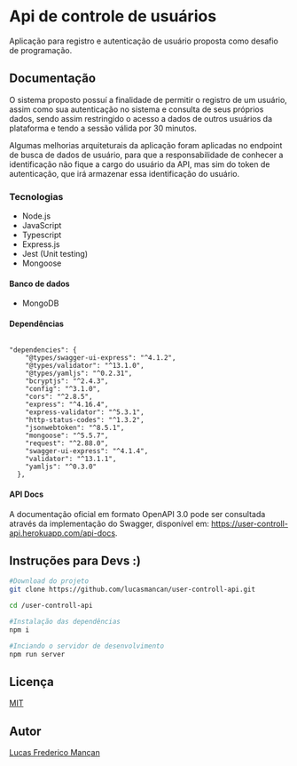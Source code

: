 # Api de controle de usuários

Aplicação para registro e autenticação de usuário proposta como desafio de programação.

## Documentação

O sistema proposto possuí a finalidade de permitir o registro de um usuário, assim como sua autenticação no sistema e consulta de seus próprios dados, sendo assim restringido o acesso a dados de outros usuários da plataforma e tendo a sessão válida por 30 minutos.

Algumas melhorias arquiteturais da aplicação foram aplicadas no endpoint de busca de dados de usuário, para que a responsabilidade de conhecer a identificação não fique a cargo do usuário da API, mas sim do token de autenticação, que irá armazenar essa identificação do usuário.


### Tecnologias
* Node.js
* JavaScript
* Typescript
* Express.js 
* Jest (Unit testing)
* Mongoose

#### Banco de dados
* MongoDB

#### Dependências

```

"dependencies": {
    "@types/swagger-ui-express": "^4.1.2",
    "@types/validator": "^13.1.0",
    "@types/yamljs": "^0.2.31",
    "bcryptjs": "^2.4.3",
    "config": "^3.1.0",
    "cors": "^2.8.5",
    "express": "^4.16.4",
    "express-validator": "^5.3.1",
    "http-status-codes": "^1.3.2",
    "jsonwebtoken": "^8.5.1",
    "mongoose": "^5.5.7",
    "request": "^2.88.0",
    "swagger-ui-express": "^4.1.4",
    "validator": "^13.1.1",
    "yamljs": "^0.3.0"
  },
```

#### API Docs
A documentação oficial em formato OpenAPI 3.0 pode ser consultada através da implementação do Swagger, disponível em: https://user-controll-api.herokuapp.com/api-docs.

## Instruções para Devs :)

```bash
#Download do projeto
git clone https://github.com/lucasmancan/user-controll-api.git

cd /user-controll-api

#Instalação das dependências
npm i

#Inciando o servidor de desenvolvimento
npm run server
```

## Licença
[MIT](https://choosealicense.com/licenses/mit/)

## Autor
[Lucas Frederico Mançan](https://www.linkedin.com/in/lucasmancan/)